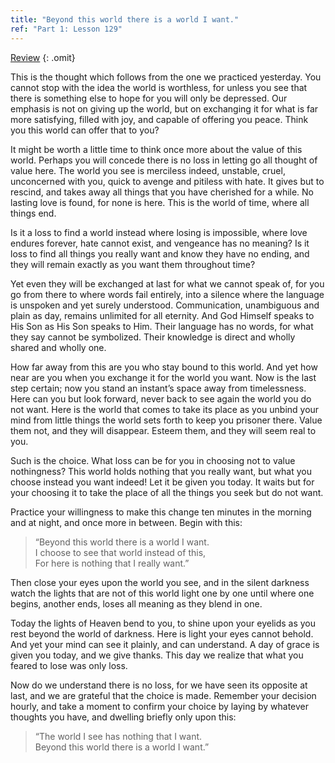 ```yaml
---
title: "Beyond this world there is a world I want."
ref: "Part 1: Lesson 129"
---
```


<a class="hide-review" href="/acim/workbook/l145/#l129">Review</a>
{: .omit}

This is the thought which follows from the one we practiced yesterday.
You cannot stop with the idea the world is worthless, for unless you see
that there is something else to hope for you will only be depressed. Our
emphasis is not on giving up the world, but on exchanging it for what is
far more satisfying, filled with joy, and capable of offering you
peace. Think you this world can offer that to you?

It might be worth a little time to think once more about the value of
this world. Perhaps you will concede there is no loss in letting go all
thought of value here. The world you see is merciless indeed, unstable,
cruel, unconcerned with you, quick to avenge and pitiless with hate. It
gives but to rescind, and takes away all things that you have cherished
for a while. No lasting love is found, for none is here. This is the
world of time, where all things end.

Is it a loss to find a world instead where losing is impossible, where
love endures forever, hate cannot exist, and vengeance has no meaning?
Is it loss to find all things you really want and know they have no
ending, and they will remain exactly as you want them throughout time?

Yet even they will be exchanged at last for what we cannot speak of, for
you go from there to where words fail entirely, into a silence where the
language is unspoken and yet surely understood. Communication,
unambiguous and plain as day, remains unlimited for all eternity. And
God Himself speaks to His Son as His Son speaks to Him. Their language
has no words, for what they say cannot be symbolized. Their knowledge is
direct and wholly shared and wholly one.

How far away from this are you who stay bound to this world. And yet how
near are you when you exchange it for the world you want. Now is the
last step certain; now you stand an instant’s space away from
timelessness. Here can you but look forward, never back to see again the
world you do not want. Here is the world that comes to take its place as
you unbind your mind from little things the world sets forth to keep you
prisoner there. Value them not, and they will
disappear. Esteem them, and they will seem real to you.

Such is the choice. What loss can be for you in choosing not to value
nothingness? This world holds nothing that you really want, but what you
choose instead you want indeed! Let it be given you today. It waits but
for your choosing it to take the place of all the things you seek but do
not want.

Practice your willingness to make this change ten minutes in the morning
and at night, and once more in between. Begin with this:

> “Beyond this world there is a world I want.<br/>
> I choose to see that world instead of this,<br/>
> For here is nothing that I really want.”

Then close your eyes upon the world you see, and in the silent darkness
watch the lights that are not of this world light one by one until where
one begins, another ends, loses all meaning as they blend in one.

Today the lights of Heaven bend to you, to shine upon your eyelids as
you rest beyond the world of darkness. Here is light your eyes cannot
behold. And yet your mind can see it plainly, and can understand. A day
of grace is given you today, and we give thanks. This day we realize
that what you feared to lose was only loss.

Now do we understand there is no loss, for we have seen its opposite at
last, and we are grateful that the choice is made. Remember your
decision hourly, and take a moment to confirm your choice by laying by
whatever thoughts you have, and dwelling briefly only upon this:

> “The world I see has nothing that I want.<br/>
> Beyond this world there is a world I want.”

